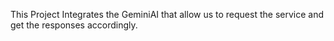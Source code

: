 This Project Integrates the GeminiAI that allow us to request the service and get the responses accordingly.
